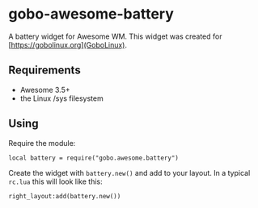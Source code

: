 gobo-awesome-battery
====================

A battery widget for Awesome WM. This widget was created for [https://gobolinux.org](GoboLinux).

Requirements
------------

* Awesome 3.5+
* the Linux /sys filesystem

Using
-----

Require the module:


```
local battery = require("gobo.awesome.battery")
```

Create the widget with `battery.new()` and add to your layout.
In a typical `rc.lua` this will look like this:


```
right_layout:add(battery.new())
```

